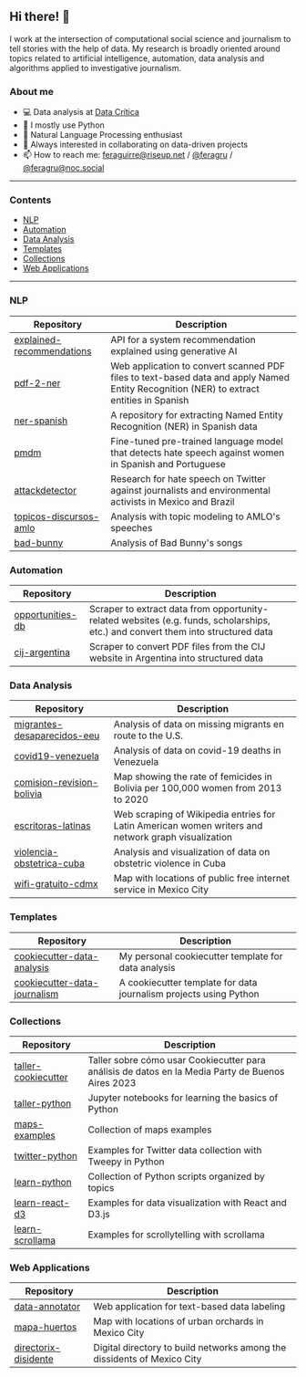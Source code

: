 ## Hi there! 👋

I work at the intersection of computational social science and journalism to tell stories with the help of data. My research is broadly oriented around topics related to artificial intelligence, automation, data analysis and algorithms applied to investigative journalism.

### About me
- 💻 Data analysis at [Data Crítica](https://datacritica.org/)
- 🐍 I mostly use Python
- 🚀 Natural Language Processing enthusiast
- 📌 Always interested in collaborating on data-driven projects
- 📫 How to reach me: feraguirre@riseup.net / [@feragru](https://twitter.com/feragru) / [@feragru@noc.social](https://noc.social/@feragru)

---
### Contents

- [NLP](#nlp)
- [Automation](#automation)
- [Data Analysis](#data-analysis)
- [Templates](#templates)
- [Collections](#collections)
- [Web Applications](#web-applications)

---

### NLP

| Repository | Description |
| --- | --- |
| [explained-recommendations](https://github.com/fer-aguirre/explained-recommendations) | API for a system recommendation explained using generative AI |
| [pdf-2-ner](https://github.com/fer-aguirre/pdf-2-ner) | Web application to convert scanned PDF files to text-based data and apply Named Entity Recognition (NER) to extract entities in Spanish |
| [ner-spanish](https://github.com/fer-aguirre/ner_spanish) | A repository for extracting Named Entity Recognition (NER) in Spanish data |
| [pmdm](https://github.com/fer-aguirre/pmdm) | Fine-tuned pre-trained language model that detects hate speech against women in Spanish and Portuguese |
| [attackdetector](https://github.com/JournalismAI/attackdetector) | Research for hate speech on Twitter against journalists and environmental activists in Mexico and Brazil |
| [topicos-discursos-amlo](https://github.com/fer-aguirre/topicos-discursos-amlo) | Analysis with topic modeling to AMLO's speeches |
| [bad-bunny](https://github.com/fer-aguirre/bad-bunny) | Analysis of Bad Bunny's songs |

### Automation
| Repository | Description |
| --- | --- |
| [opportunities-db](https://github.com/fer-aguirre/opportunities-db) | Scraper to extract data from opportunity-related websites (e.g. funds, scholarships, etc.) and convert them into structured data |
| [cij-argentina](https://github.com/fer-aguirre/cij-argentina) | Scraper to convert PDF files from the CIJ website in Argentina into structured data |

### Data Analysis

| Repository | Description |
| --- | --- |
| [migrantes-desaparecidos-eeu](https://github.com/fer-aguirre/migrantes-desaparecidos-eeuu) | Analysis of data on missing migrants en route to the U.S.  |
| [covid19-venezuela](https://github.com/fer-aguirre/covid19-venezuela) | Analysis of data on covid-19 deaths in Venezuela |
| [comision-revision-bolivia](https://github.com/DataCritica/comision-revision-bolivia) | Map showing the rate of femicides in Bolivia per 100,000 women from 2013 to 2020 |
| [escritoras-latinas](https://github.com/DataCritica/escritoras-latinas) | Web scraping of Wikipedia entries for Latin American women writers and network graph visualization |
| [violencia-obstetrica-cuba](https://github.com/DataCritica/violencia-obstetrica-cuba) | Analysis and visualization of data on obstetric violence in Cuba |
| [wifi-gratuito-cdmx](https://github.com/fer-aguirre/wifi-gratuito-cdmx) | Map with locations of public free internet service in Mexico City |

### Templates

| Repository | Description |
| --- | --- |
| [cookiecutter-data-analysis](https://github.com/fer-aguirre/cookiecutter-data-analysis) | My personal cookiecutter template for data analysis |
| [cookiecutter-data-journalism](https://github.com/DataCritica/cookiecutter-data-journalism) | A cookiecutter template for data journalism projects using Python |

### Collections

| Repository | Description |
| --- | --- |
| [taller-cookiecutter](https://github.com/fer-aguirre/taller-cookiecutter) | Taller sobre cómo usar Cookiecutter para análisis de datos en la Media Party de Buenos Aires 2023 |
| [taller-python](https://github.com/fer-aguirre/taller-python) | Jupyter notebooks for learning the basics of Python |
| [maps-examples](https://github.com/fer-aguirre/maps-examples) | Collection of maps examples | 
| [twitter-python](https://github.com/fer-aguirre/twitter-python) | Examples for Twitter data collection with Tweepy in Python |
| [learn-python](https://github.com/fer-aguirre/learn-python) | Collection of Python scripts organized by topics |
| [learn-react-d3](https://github.com/fer-aguirre/learn-react-d3) | Examples for data visualization with React and D3.js |
| [learn-scrollama](https://github.com/fer-aguirre/learn-scrollama) | Examples for scrollytelling with scrollama |

### Web Applications

| Repository | Description |
| --- | --- |
| [data-annotator](https://github.com/fer-aguirre/data-annotator) | Web application for text-based data labeling |
| [mapa-huertos](https://github.com/fer-aguirre/mapa-huertos) | Map with locations of urban orchards in Mexico City |
| [directorix-disidente](https://github.com/fer-aguirre/directorix-disidente) | Digital directory to build networks among the dissidents of Mexico City |

